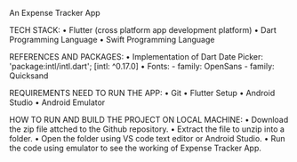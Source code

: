 An Expense Tracker App

TECH STACK: 
 • Flutter (cross platform app development platform)
 • Dart Programming Language
 • Swift Programming Language
 
 REFERENCES AND PACKAGES:
  • Implementation of Dart Date Picker: 'package:intl/intl.dart'; [intl: ^0.17.0] 
  • Fonts: 
    - family: OpenSans
    - family: Quicksand
 
REQUIREMENTS NEED TO RUN THE APP:
 • Git 
 • Flutter Setup
 • Android Studio
 • Android Emulator
 
HOW TO RUN AND BUILD THE PROJECT ON LOCAL MACHINE:
 • Download the zip file attched to the Github repository.
 • Extract the file to unzip into a folder.
 • Open the folder using VS code text editor or Android Studio.
 • Run the code using emulator to see the working of Expense Tracker App.
 
 
